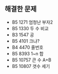 ## 해결한 문제 
- B5 1271 엄청난 부자2
- B5 1330 두 수 비교
- B3 1547 공
- B5 4101 크냐? 
- B4 4470 줄번호
- B5 8393 1~n 합 
- B5 10757 큰 수 A+B
- B5 10807 갯수 세기